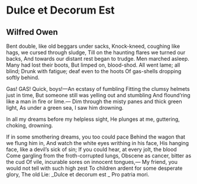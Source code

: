 # Dulce et Decorum Est
## Wilfred Owen
Bent double, like old beggars under sacks,
Knock-kneed, coughing like hags, we cursed through sludge,
Till on the haunting flares we turned our backs,
And towards our distant rest began to trudge.
Men marched asleep. Many had lost their boots,
But limped on, blood-shod. All went lame; all blind;
Drunk with fatigue; deaf even to the hoots
Of gas-shells dropping softly behind.

Gas! GAS! Quick, boys!—An ecstasy of fumbling
Fitting the clumsy helmets just in time,
But someone still was yelling out and stumbling
And flound’ring like a man in fire or lime.—
Dim through the misty panes and thick green light,
As under a green sea, I saw him drowning.

In all my dreams before my helpless sight,
He plunges at me, guttering, choking, drowning.

If in some smothering dreams, you too could pace
Behind the wagon that we flung him in,
And watch the white eyes writhing in his face,
His hanging face, like a devil’s sick of sin;
If you could hear, at every jolt, the blood
Come gargling from the froth-corrupted lungs,
Obscene as cancer, bitter as the cud
Of vile, incurable sores on innocent tongues,—
My friend, you would not tell with such high zest
To children ardent for some desperate glory,
The old Lie: _Dulce et decorum est
_
Pro patria mori.